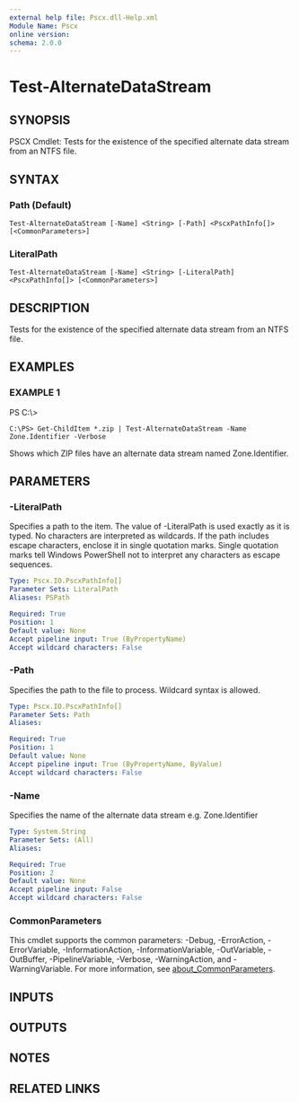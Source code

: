 ```yaml
---
external help file: Pscx.dll-Help.xml
Module Name: Pscx
online version:
schema: 2.0.0
---
```


# Test-AlternateDataStream

## SYNOPSIS
PSCX Cmdlet: Tests for the existence of the specified alternate data stream from an NTFS file.

## SYNTAX

### Path (Default)
```
Test-AlternateDataStream [-Name] <String> [-Path] <PscxPathInfo[]> [<CommonParameters>]
```

### LiteralPath
```
Test-AlternateDataStream [-Name] <String> [-LiteralPath] <PscxPathInfo[]> [<CommonParameters>]
```

## DESCRIPTION
Tests for the existence of the specified alternate data stream from an NTFS file.

## EXAMPLES

### EXAMPLE 1
PS C:\\\>

```
C:\PS> Get-ChildItem *.zip | Test-AlternateDataStream -Name Zone.Identifier -Verbose
```

Shows which ZIP files have an alternate data stream named Zone.Identifier.

## PARAMETERS

### -LiteralPath
Specifies a path to the item.
The value of -LiteralPath is used exactly as it is typed.
No characters are interpreted as wildcards.
If the path includes escape characters, enclose it in single quotation marks.
Single quotation marks tell Windows PowerShell not to interpret any characters as escape sequences.

```yaml
Type: Pscx.IO.PscxPathInfo[]
Parameter Sets: LiteralPath
Aliases: PSPath

Required: True
Position: 1
Default value: None
Accept pipeline input: True (ByPropertyName)
Accept wildcard characters: False
```

### -Path
Specifies the path to the file to process.
Wildcard syntax is allowed.

```yaml
Type: Pscx.IO.PscxPathInfo[]
Parameter Sets: Path
Aliases:

Required: True
Position: 1
Default value: None
Accept pipeline input: True (ByPropertyName, ByValue)
Accept wildcard characters: False
```

### -Name
Specifies the name of the alternate data stream e.g.
Zone.Identifier

```yaml
Type: System.String
Parameter Sets: (All)
Aliases:

Required: True
Position: 2
Default value: None
Accept pipeline input: False
Accept wildcard characters: False
```

### CommonParameters
This cmdlet supports the common parameters: -Debug, -ErrorAction, -ErrorVariable, -InformationAction, -InformationVariable, -OutVariable, -OutBuffer, -PipelineVariable, -Verbose, -WarningAction, and -WarningVariable. For more information, see [about_CommonParameters](http://go.microsoft.com/fwlink/?LinkID=113216).

## INPUTS

## OUTPUTS

## NOTES

## RELATED LINKS

